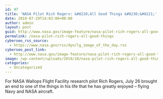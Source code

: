 ```yaml
---
id: 97
title: 'NASA Pilot Rich Rogers: &#8220;All Good Things &#8230;&#8221;'
date: 2019-07-29T14:03:00+00:00
author: admin
layout: post
guid: http://www.nasa.gov/image-feature/nasa-pilot-rich-rogers-all-good-things
permalink: /nasa-pilot-rich-rogers-all-good-things
cyberseo_rss_source:
  - https://www.nasa.gov/rss/dyn/lg_image_of_the_day.rss
cyberseo_post_link:
  - http://www.nasa.gov/image-feature/nasa-pilot-rich-rogers-all-good-things
image: /wp-content/uploads/2019/10/nasa-pilot-rich-rogers-all-good-things.jpg
categories:
  - Uncategorized
---
```

For NASA Wallops Flight Facility research pilot Rich Rogers, July 26 brought an end to one of the things in his life that he has greatly enjoyed – flying Navy and NASA aircraft.